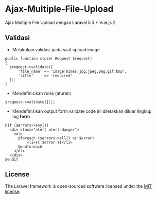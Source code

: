 # Ajax-Multiple-File-Upload
Ajax Multiple File Upload dengan Laravel 5.5 + Vue.js 2

## Validasi
* Melakukan validasi pada saat upload image
```
public function store( Request $request)
{
  $request->validate([
      'file_name' => 'image|mimes:jpg,jpeg,png,gif,bmp',
      'title'     => 'required'
  ]);
}
```
* Mendefinisikan rules (aturan)
```
$request->validate([]);
```
* Mendefinisikan output form validate
code ini diletakkan diluar lingkup tag **form**
```
@if ($errors->any())
  <div class="alert alert-danger">
    <ul>
      @foreach ($errors->all() as $error)
          <li>{{ $error }}</li>
      @endforeach
    </ul>
  </div>
@endif
```

## License

The Laravel framework is open-sourced software licensed under the [MIT license](http://opensource.org/licenses/MIT).
